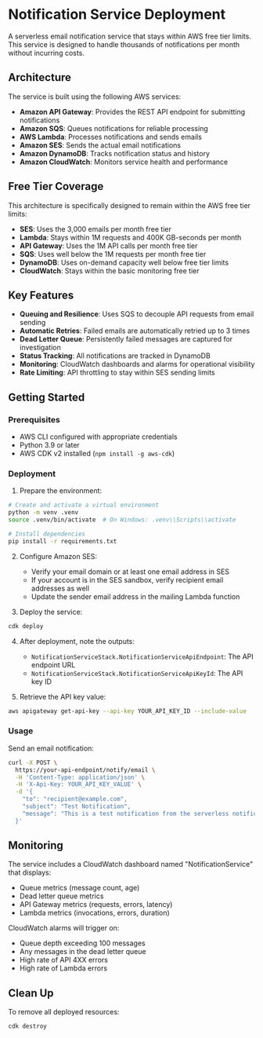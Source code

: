 # Notification Service Deployment

A serverless email notification service that stays within AWS free tier limits. This service is designed to handle thousands of notifications per month without incurring costs.

## Architecture

The service is built using the following AWS services:

- **Amazon API Gateway**: Provides the REST API endpoint for submitting notifications
- **Amazon SQS**: Queues notifications for reliable processing
- **AWS Lambda**: Processes notifications and sends emails
- **Amazon SES**: Sends the actual email notifications
- **Amazon DynamoDB**: Tracks notification status and history
- **Amazon CloudWatch**: Monitors service health and performance

## Free Tier Coverage

This architecture is specifically designed to remain within the AWS free tier limits:

- **SES**: Uses the 3,000 emails per month free tier
- **Lambda**: Stays within 1M requests and 400K GB-seconds per month
- **API Gateway**: Uses the 1M API calls per month free tier
- **SQS**: Uses well below the 1M requests per month free tier
- **DynamoDB**: Uses on-demand capacity well below free tier limits
- **CloudWatch**: Stays within the basic monitoring free tier

## Key Features

- **Queuing and Resilience**: Uses SQS to decouple API requests from email sending
- **Automatic Retries**: Failed emails are automatically retried up to 3 times
- **Dead Letter Queue**: Persistently failed messages are captured for investigation
- **Status Tracking**: All notifications are tracked in DynamoDB
- **Monitoring**: CloudWatch dashboards and alarms for operational visibility
- **Rate Limiting**: API throttling to stay within SES sending limits

## Getting Started

### Prerequisites

- AWS CLI configured with appropriate credentials
- Python 3.9 or later
- AWS CDK v2 installed (`npm install -g aws-cdk`)

### Deployment

1. Prepare the environment:

```bash
# Create and activate a virtual environment
python -m venv .venv
source .venv/bin/activate  # On Windows: .venv\\Scripts\\activate

# Install dependencies
pip install -r requirements.txt
```

2. Configure Amazon SES:
   - Verify your email domain or at least one email address in SES
   - If your account is in the SES sandbox, verify recipient email addresses as well
   - Update the sender email address in the mailing Lambda function

3. Deploy the service:

```bash
cdk deploy
```

4. After deployment, note the outputs:
   - `NotificationServiceStack.NotificationServiceApiEndpoint`: The API endpoint URL
   - `NotificationServiceStack.NotificationServiceApiKeyId`: The API key ID

5. Retrieve the API key value:

```bash
aws apigateway get-api-key --api-key YOUR_API_KEY_ID --include-value
```

### Usage

Send an email notification:

```bash
curl -X POST \
  https://your-api-endpoint/notify/email \
  -H 'Content-Type: application/json' \
  -H 'X-Api-Key: YOUR_API_KEY_VALUE' \
  -d '{
    "to": "recipient@example.com",
    "subject": "Test Notification",
    "message": "This is a test notification from the serverless notification service."
  }'
```

## Monitoring

The service includes a CloudWatch dashboard named "NotificationService" that displays:
- Queue metrics (message count, age)
- Dead letter queue metrics
- API Gateway metrics (requests, errors, latency)
- Lambda metrics (invocations, errors, duration)

CloudWatch alarms will trigger on:
- Queue depth exceeding 100 messages
- Any messages in the dead letter queue
- High rate of API 4XX errors
- High rate of Lambda errors

## Clean Up

To remove all deployed resources:

```bash
cdk destroy
```
